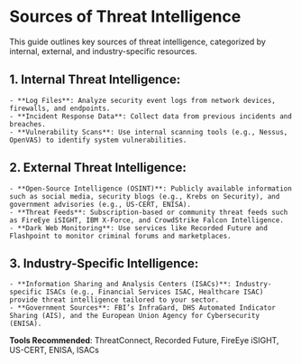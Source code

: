 # Sources of Threat Intelligence

This guide outlines key sources of threat intelligence, categorized by internal, external, and industry-specific resources.

## 1. **Internal Threat Intelligence**:
    - **Log Files**: Analyze security event logs from network devices, firewalls, and endpoints.
    - **Incident Response Data**: Collect data from previous incidents and breaches.
    - **Vulnerability Scans**: Use internal scanning tools (e.g., Nessus, OpenVAS) to identify system vulnerabilities.

## 2. **External Threat Intelligence**:
    - **Open-Source Intelligence (OSINT)**: Publicly available information such as social media, security blogs (e.g., Krebs on Security), and government advisories (e.g., US-CERT, ENISA).
    - **Threat Feeds**: Subscription-based or community threat feeds such as FireEye iSIGHT, IBM X-Force, and CrowdStrike Falcon Intelligence.
    - **Dark Web Monitoring**: Use services like Recorded Future and Flashpoint to monitor criminal forums and marketplaces.

## 3. **Industry-Specific Intelligence**:
    - **Information Sharing and Analysis Centers (ISACs)**: Industry-specific ISACs (e.g., Financial Services ISAC, Healthcare ISAC) provide threat intelligence tailored to your sector.
    - **Government Sources**: FBI’s InfraGard, DHS Automated Indicator Sharing (AIS), and the European Union Agency for Cybersecurity (ENISA).

**Tools Recommended**: ThreatConnect, Recorded Future, FireEye iSIGHT, US-CERT, ENISA, ISACs
